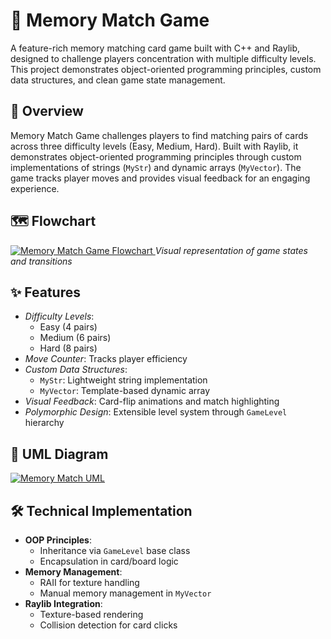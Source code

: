 # 🧠 Memory Match Game  
A feature-rich memory matching card game built with C++ and Raylib, designed to challenge players concentration with multiple difficulty levels. This project demonstrates object-oriented programming principles, custom data structures, and clean game state management.

## 🎯 Overview
Memory Match Game challenges players to find matching pairs of cards across three difficulty levels (Easy, Medium, Hard). Built with Raylib, it demonstrates object-oriented programming principles through custom implementations of strings (`MyStr`) and dynamic arrays (`MyVector`). The game tracks player moves and provides visual feedback for an engaging experience.

## 🗺 Flowchart
[![Memory Match Game Flowchart](Assets/Images/flowchart.png)  ](https://github.com/bscs24066/Memory-Match-Game/blob/main/Flowchart.png?raw=true)
*Visual representation of game states and transitions*

## ✨ Features
- *Difficulty Levels*:  
  - Easy (4 pairs)  
  - Medium (6 pairs)  
  - Hard (8 pairs)  
- *Move Counter*: Tracks player efficiency  
- *Custom Data Structures*:  
  - `MyStr`: Lightweight string implementation  
  - `MyVector`: Template-based dynamic array  
- *Visual Feedback*: Card-flip animations and match highlighting  
- *Polymorphic Design*: Extensible level system through `GameLevel` hierarchy  

## 🧩 UML Diagram  
[![Memory Match UML](Assets/Images/uml.png)  ](https://github.com/bscs24066/Memory-Match-Game/blob/main/UML.png?raw=true)


## 🛠️ Technical Implementation
- **OOP Principles**:  
  - Inheritance via `GameLevel` base class  
  - Encapsulation in card/board logic  
- **Memory Management**:  
  - RAII for texture handling  
  - Manual memory management in `MyVector`  
- **Raylib Integration**:  
  - Texture-based rendering  
  - Collision detection for card clicks  
